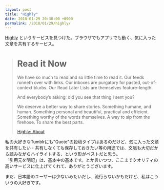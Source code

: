 ```yaml
---
layout: post
title: "Highly"
date: 2018-01-29 20:30:00 +0900
permalink: /2018/01/29/highly/
---
```


[Highly](https://www.highly.co/) というサービスを見つけた。ブラウザでもアプリでも動く、気に入った文章を共有するサービス。

> # Read it Now
>
> We have so much to read and so little time to read it. Our feeds runneth over with links. Our inboxes are purgatory for pasted, out-of-context blurbs. Our Read Later Lists are themselves feature-length.
>
> And everybody’s asking: did you see that thing I sent you?
>
> We deserve a better way to share stories. Something humane, and human. Something personal and beautiful, practical and efficient. Something worthy of the words themselves. A way to sip from the firehose. To share the best parts.
>
> [Highly: About](https://www.highly.co/about)

私の大好きなTumblrにも"Quote"の投稿タイプはあるのだけど、気に入った文章を共有したい・共有しなくても保存しておきたい等の用途では、文脈も大切だから読みながらハイライトする、という形がベストだと思う。  
「引用元を明記」は、基本中の基本です。とか言いつつ、ここまでクオリティの高いサービスに仕上げてくれて、ありがとうございます。

まだ、日本語のユーザーは少ないみたいだし、流行らないかもだけど、私はこういうの大好きです。
